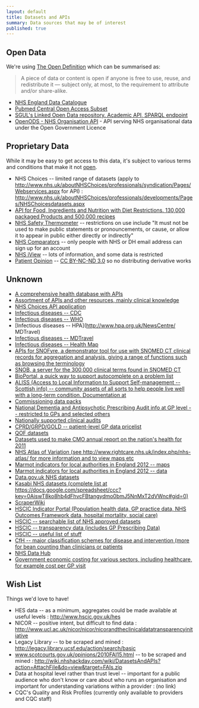 ```yaml
---
layout: default
title: Datasets and APIs
summary: Data sources that may be of interest
published: true
---
```



## Open Data

We're using [The Open Definition](http://opendefinition.org/) which can be summarised as:

> A piece of data or content is open if anyone is free to use, reuse, and redistribute it — subject only, at most, to the requirement to attribute and/or share-alike.

 * [NHS England Data Catalogue](https://data.england.nhs.uk)
 * [Pubmed Central Open Access Subset](http://pmc.jensenlab.org)
 * [SGUL's Linked Open Data repository. Academic API, SPARQL endpoint](http://data.sgul.ac.uk)
 * [OpenODS - NHS Organisation API](http://www.openods.co.uk) - API serving NHS organisational data under the Open Government Licence


## Proprietary Data

While it may be easy to get access to this data, it's subject to various terms and conditions that make it not [open](http://opendefinition.org/).

 * NHS Choices -- limited range of datasets (apply to http://www.nhs.uk/aboutNHSChoices/professionals/syndication/Pages/Webservices.aspx for API) : http://www.nhs.uk/aboutNHSChoices/professionals/developments/Pages/NHSChoicesdatasets.aspx
 * [API for Food, Ingredients and Nutrition with Diet Restrictions. 130,000 packaged Products and 500,000 recipes](https://www.sensum.io/)
 * [NHS Safety Thermometer](http://www.ic.nhs.uk/webfiles/Services/Safety%20Thermometer/SafetyThermometer_Data_TermsOfUse_0512.pdf) -- restrictions on use include "It must not be used to make public statements or pronouncements, or cause, or allow it to appear in public either directly or indirectly"
 * [NHS Comparators](http://www.ic.nhs.uk/nhscomparators) -- only people with NHS or DH email address can sign up for an account
 * [NHS iView](http://www.ic.nhs.uk/services/nhs-iview) -- lots of information, and some data is restricted
 * [Patient Opinion](http://www.patientopinion.org.uk/info/api) -- [CC BY-NC-ND 3.0](https://creativecommons.org/licenses/by-nc-nd/3.0/deed.en) so no distributing derivative works

## Unknown

 * [A comprehensive health database with APIs](  http://www.freebase.com/view/medicine)
 * [Assortment of APIs and other resources, mainly clinical knowledge](http://www.openclinical.org/dld_asbruInterpreter.html)
 * [NHS Choices API application](http://www.nhs.uk/aboutNHSChoices/professionals/syndication/Pages/Webservices.aspx)
 * [Infectious diseases -- CDC](http://wwwnc.cdc.gov/travel)
 * [Infectious diseases -- WHO](http://www.who.int/csr/don/en/index.html)
 * [Infectious diseases -- HPA](http://www.hpa.org.uk/NewsCentre/ MDTravel)
 * [Infectious diseases -- MDTravel](http://mdtravelhealth.com/recent_health_alerts.php)
 * [Infectious diseases -- Health Map](http://healthmap.org/en)
 * [APIs for SNOFyre, a demonstrator tool for use with SNOMED CT clinical records for aggregation and analysis, giving a range of functions such as browsing the terminology](https://code.google.com/p/snofyre)
 * [SNOB, a server for the 300,000 clinical terms found in SNOMED CT](http://snob.eggbird.eu)
 * [BioPortal, a quick way to support autocomplete on a problem list](http://bioportal.bioontology.org)
 * [ALISS (Access to Local Information to Support Self-management -- Scottish info) -- community assets of all sorts to help people live well with a long-term condition. Documentation at](http://aliss-engineclub.readthedocs.org)
 * [Commissioning data packs](http://www.ic.nhs.uk/services/commissioning-data-packs)
 * [National Dementia and Antipsychotic Prescribing Audit info at GP level -- restricted to GPs and selected others](http://www.ic.nhs.uk/services/national-clinical-audit-support-programme-ncasp/audit-reports/dementia)
 * [Nationally supported clinical audits](http://www.ic.nhs.uk/services/national-clinical-audit-support-programme-ncasp)
 * [CPRD/GRPD/GOLD -- patient-level GP data pricelist](http://wiki.nhshackday.com/wiki/pricelist)
 * [QOF datasets](http://www.gpcontract.co.uk)
 * [Datasets used to make CMO annual report on the nation's health for 2011](http://www.dh.gov.uk/health/2012/11/cmo-data)
 * [NHS Atlas of Variation (see http://www.rightcare.nhs.uk/index.php/nhs-atlas/ for more information and to view maps etc](http://wiki.nhshackday.com/wiki/DatasetsAndAPIs?action=AttachFile&amp;do=get&amp;target=AtlasOfVariation2011.xls)
 * [Marmot indicators for local authorities in England 2012 -- maps](http://www.lho.org.uk/LHO_Topics/National_Lead_Areas/Marmot/Maps/Single/atlas.html)
 * [Marmot indicators for local authorities in England 2012 -- data](http://www.lho.org.uk/viewResource.aspx?id=17034)
 * [Data.gov.uk NHS datasets](http://data.gov.uk/search/apachesolr_search/nhs)
 * [Kasabi NHS datasets (complete list at https://docs.google.com/spreadsheet/ccc?key=0AiswT8ko8hb4dFhvcFBtangydmo0bmJ5NnMxT2dVWnc#gid=0)](http://blog.kasabi.com/?s=nhs)
 * [ScraperWiki](https://scraperwiki.com/tags/NHS)
 * [HSCIC Indicator Portal (Population health data, GP practice data, NHS Outcomes Framework data, hospital mortality, social care)](http://indicators.ic.nhs.uk)
 * [HSCIC -- searchable list of NHS approved datasets](http://infocat.ic.nhs.uk/Default.aspx)
 * [HSCIC -- transparency data (includes GP Prescribing Data)](http://www.ic.nhs.uk/services/transparency)
 * [HSCIC -- useful list of stuff](http://www.ic.nhs.uk/services)
 * [CfH -- major classification schemes for disease and intervention (more for bean counting than clinicians or patients](http://www.connectingforhealth.nhs.uk/systemsandservices/data/clinicalcoding)
 * [NHS Data Hub](http://datahub.io/group/nhs)
 * [Government economic costing for various sectors, including healthcare, for example cost per GP visit](http://data.gov.uk/sib_knowledge_box/toolkit)

## Wish List

Things we'd love to have!

 * HES data -- as a minimum, aggregates could be made available at useful levels : http://www.hscic.gov.uk/hes
 * NICOR -- positive intent, but difficult to find data : http://www.ucl.ac.uk/nicor/nicor/nicorandtheclinicaldatatransparencyinitiative
 * Legacy Library -- to be scraped and mined : http://legacy.library.ucsf.edu/action/search/basic
 * www.scotcourts.gov.uk/opinions/2010FAI15.html -- to be scraped and mined : http://wiki.nhshackday.com/wiki/DatasetsAndAPIs?action=AttachFile&do=view&target=FAIs.zip
 * Data at hospital level rather than trust level -- important for a public audience who don't know or care about who runs an organisation and important for understanding variations within a provider : (no link)
 * CQC's Quality and Risk Profiles (currently only available to providers and CQC staff)
 
